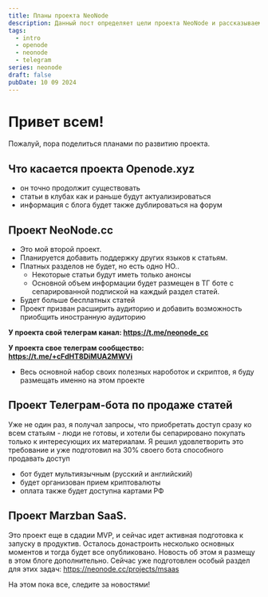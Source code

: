 ```yaml
---
title: Планы проекта NeoNode
description: Данный пост определяет цели проекта NeoNode и рассказываем про все возможности.
tags:
  - intro
  - openode
  - neonode
  - telegram
series: neonode
draft: false
pubDate: 10 09 2024
---
```

# Привет всем!


Пожалуй, пора поделиться планами по развитию проекта.

## Что касается проекта Openode.xyz 
- он точно продолжит существовать
- статьи в клубах как и раньше будут актуализироваться
- информация с блога будет также дублироваться на форум
## Проект NeoNode.cc
- Это мой второй проект.
- Планируется добавить поддержку других языков к статьям.
- Платных разделов не будет, но есть одно НО..
    - Некоторые статьи будут иметь только анонсы
    - Основной объем информации будет размещен в ТГ боте с сепарированной подпиской на каждый раздел статей.
- Будет больше бесплатных статей
- Проект призван расширить аудиторию и добавить возможность приобщить иностранную аудиторию

**У проекта свой телеграм канал: https://t.me/neonode_cc**

**У проекта свое телеграм сообщество: https://t.me/+cFdHT8DiMUA2MWVi**

- Весь основной набор своих полезных нароботок и скриптов, я буду размещать именно на этом проекте
## Проект Телеграм-бота по продаже статей
Уже не один раз, я получал запросы, что приобретать доступ сразу ко всем статьям - люди не готовы, и хотели бы сепарировано покупать только к интересующих их материалам.
Я решил удовлетворить это требование и уже подготовил на 30% своего бота способного продавать доступ
- бот будет мультиязычным (русский и английский)
- будет организован прием криптовалюты
- оплата также будет доступна картами РФ
## Проект Marzban SaaS.
Это проект еще в сдадии MVP, и сейчас идет активная подготовка к запуску в продуктив.
Осталось донастроить несколько основных моментов и тогда будет все опубликовано. Новость об этом я размещу в этом блоге дополнительно.
Сейчас уже подготовлен особый раздел для этих задач: https://neonode.cc/projects/msaas

На этом пока все, следите за новостями!
